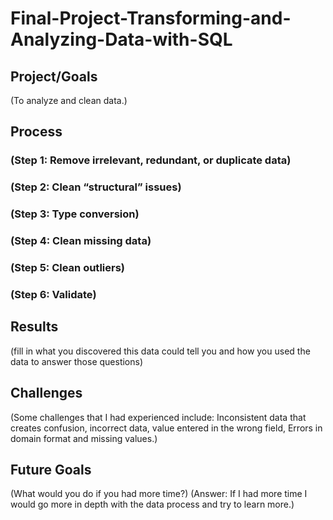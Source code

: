 # Final-Project-Transforming-and-Analyzing-Data-with-SQL

## Project/Goals
(To analyze and clean data.)

## Process
### (Step 1: Remove irrelevant, redundant, or duplicate data)
### (Step 2: Clean “structural” issues)
### (Step 3: Type conversion)
### (Step 4: Clean missing data)
### (Step 5: Clean outliers)
### (Step 6: Validate)

## Results
(fill in what you discovered this data could tell you and how you used the data to answer those questions)

## Challenges 
(Some challenges that I had experienced include: Inconsistent data that creates confusion, incorrect data, value entered in the wrong field, Errors in domain format and missing values.)

## Future Goals
(What would you do if you had more time?)
(Answer: If I had more time I would go more in depth with the data process and try to learn more.)
